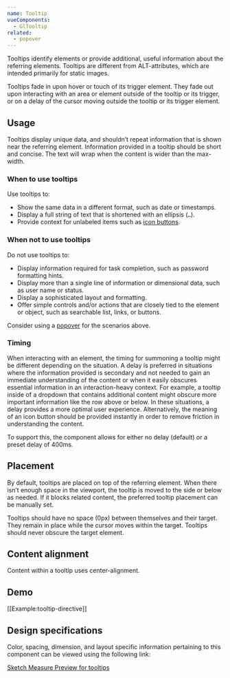 ```yaml
---
name: Tooltip
vueComponents: 
  - GlTooltip
related:
  - popover
---
```


Tooltips identify elements or provide additional, useful information about the referring elements. Tooltips are different from ALT-attributes, which are intended primarily for static images.

Tooltips fade in upon hover or touch of its trigger element. They fade out upon interacting with an area or element outside of the tooltip or its trigger, or on a delay of the cursor moving outside the tooltip or its trigger element.

## Usage


Tooltips display unique data, and shouldn’t repeat information that is shown near the referring element. Information provided in a tooltip should be short and concise. The text will wrap when the content is wider than the max-width.

### When to use tooltips

Use tooltips to:

* Show the same data in a different format, such as date or timestamps.
* Display a full string of text that is shortened with an ellipsis (`…`).
* Provide context for unlabeled items such as [icon buttons](/components/button#icon).

### When not to use tooltips

Do not use tooltips to:

* Display information required for task completion, such as password formatting hints.
* Display more than a single line of information or dimensional data, such as user name or status.
* Display a sophisticated layout and formatting.
* Offer simple controls and/or actions that are closely tied to the element or object, such as searchable list, links, or buttons.

Consider using a [popover](/components/popover) for the scenarios above.

### Timing

When interacting with an element, the timing for summoning a tooltip might be different depending on the situation. A delay is preferred in situations where the information provided is secondary and not needed to gain an immediate understanding of the content or when it easily obscures essential information in an interaction-heavy context. For example, a tooltip inside of a dropdown that contains additional content might obscure more important information like the row above or below. In these situations, a delay provides a more optimal user experience. Alternatively, the meaning of an icon button should be provided instantly in order to remove friction in understanding the content.

To support this, the component allows for either no delay (default) or a preset delay of 400ms.

## Placement

By default, tooltips are placed on top of the referring element. When there isn’t enough space in the viewport, the tooltip is moved to the side or below as needed. If it blocks related content, the preferred tooltip placement can be manually set.

Tooltips should have no space (0px) between themselves and their target. They remain in place while the cursor moves within the target. Tooltips should never obscure the target element.

## Content alignment

Content within a tooltip uses center-alignment.

## Demo

[[Example:tooltip-directive]]

## Design specifications

Color, spacing, dimension, and layout specific information pertaining to this component can be viewed using the following link:

[Sketch Measure Preview for tooltips](https://gitlab-org.gitlab.io/gitlab-design/hosted/design-gitlab-specs/tooltips-spec-previews/)
